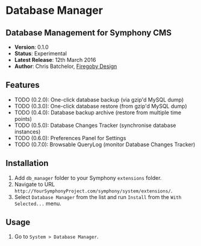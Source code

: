 # Database Manager

## Database Management for Symphony CMS

 - **Version**: 0.1.0
 - **Status**: Experimental
 - **Latest Release**: 12th March 2016
 - **Author**: Chris Batchelor, [Firegoby Design](http://firegoby.com/) 

## Features

 - TODO (0.2.0): One-click database backup (via gzip'd MySQL dump)
 - TODO (0.3.0): One-click database restore (from gzip'd MySQL dump)
 - TODO (0.4.0): Database backup archive (restore from multiple time points)
 - TODO (0.5.0): Database Changes Tracker (synchronise database instances)
 - TODO (0.6.0): Preferences Panel for Settings
 - TODO (0.7.0): Browsable QueryLog (monitor Database Changes Tracker)

## Installation

1. Add `db_manager` folder to your Symphony `extensions` folder.
2. Navigate to URL `http://YourSymphonyProject.com/symphony/system/extensions/`.
3. Select `Database Manager` from the list and run `Install` from the `With Selected...` menu.

## Usage

1. Go to `System > Database Manager`.
